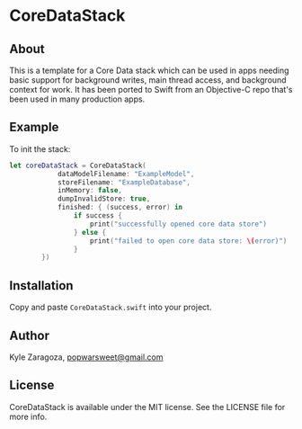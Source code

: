 # CoreDataStack

## About
This is a template for a Core Data stack which can be used in apps needing basic support for background writes, main thread access, and background context for work. It has been ported to Swift from an Objective-C repo that's been used in many production apps.

## Example
To init the stack:
```swift
let coreDataStack = CoreDataStack(
            dataModelFilename: "ExampleModel",
            storeFilename: "ExampleDatabase",
            inMemory: false,
            dumpInvalidStore: true,
            finished: { (success, error) in
                if success {
                    print("successfully opened core data store")
                } else {
                    print("failed to open core data store: \(error)")
                }
        })
```

## Installation
Copy and paste `CoreDataStack.swift` into your project.

## Author
Kyle Zaragoza, popwarsweet@gmail.com

## License
CoreDataStack is available under the MIT license. See the LICENSE file for more info.
